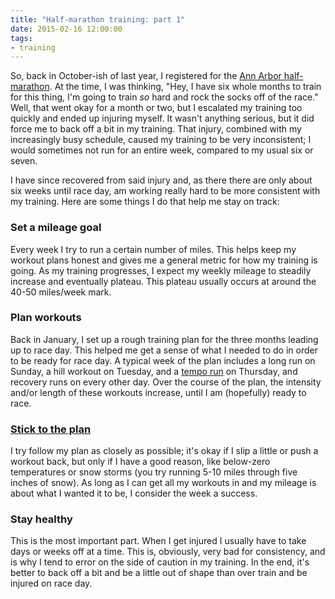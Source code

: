 ```yaml
---
title: "Half-marathon training: part 1"
date: 2015-02-16 12:00:00
tags:
- training
---
```


So, back in October-ish of last year, I registered for the [Ann Arbor half-marathon][aa-marathon-website]. At the time, I was thinking, "Hey, I have six whole months to train for this thing, I'm going to train *so* hard and rock the socks off of the race." Well, that went okay for a month or two, but I escalated my training too quickly and ended up injuring myself. It wasn't anything serious, but it did force me to back off a bit in my training. That injury, combined with my increasingly busy schedule, caused my training to be very inconsistent; I would sometimes not run for an entire week, compared to my usual six or seven.

<!--more-->

I have since recovered from said injury and, as there there are only about six weeks until race day, am working really hard to be more consistent with my training. Here are some things I do that help me stay on track:

### Set a mileage goal
Every week I try to run a certain number of miles. This helps keep my workout plans honest and gives me a general metric for how my training is going. As my training progresses, I expect my weekly mileage to steadily increase and eventually plateau. This plateau usually occurs at around the 40-50 miles/week mark.

### Plan workouts
Back in January, I set up a rough training plan for the three months leading up to race day. This helped me get a sense of what I needed to do in order to be ready for race day. A typical week of the plan includes a long run on Sunday, a hill workout on Tuesday, and a [tempo run][tempo-run-link] on Thursday, and recovery runs on every other day. Over the course of the plan, the intensity and/or length of these workouts increase, until I am (hopefully) ready to race.

### [Stick to the plan][leeroy-video]
I try follow my plan as closely as possible; it's okay if I slip a little or push a workout back, but only if I have a good reason, like below-zero temperatures or snow storms (you try running 5-10 miles through five inches of snow). As long as I can get all my workouts in and my mileage is about what I wanted it to be, I consider the week a success.

### Stay healthy
This is the most important part. When I get injured I usually have to take days or weeks off at a time. This is, obviously, very bad for consistency, and is why I tend to error on the side of caution in my training. In the end, it's better to back off a bit and be a little out of shape than over train and be injured on race day.

[aa-marathon-website]: http://theannarbormarathon.com/
[tempo-run-link]: http://www.runnersworld.com/tag/tempo-run
[leeroy-video]: http://youtu.be/hooKVstzbz0
